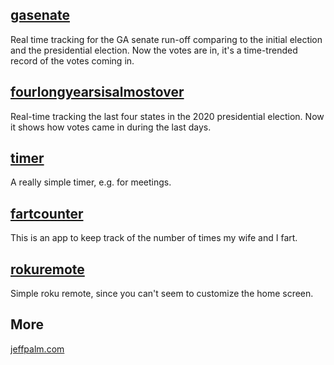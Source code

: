 ## [gasenate](/gasenate/both.html)

Real time tracking for the GA senate run-off comparing to the initial
election and the presidential election. Now the votes are in, it's a
time-trended record of the votes coming in.

## [fourlongyearsisalmostover](/fourlongyearsisalmostover)

Real-time tracking the last four states in the 2020 presidential
election. Now it shows how votes came in during the last days.

## [timer](/timer)

A really simple timer, e.g. for meetings.

## [fartcounter](/fartcounter)

This is an app to keep track of the number of times my wife and I fart.

## [rokuremote](/rokuremote)

Simple roku remote, since you can't seem to customize the home screen.

## More
    
[jeffpalm.com](http://jeffpalm.com)
